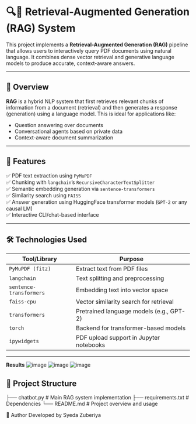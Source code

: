 # 🔍📄 Retrieval-Augmented Generation (RAG) System

This project implements a **Retrieval-Augmented Generation (RAG)** pipeline that allows users to interactively query PDF documents using natural language. It combines dense vector retrieval and generative language models to produce accurate, context-aware answers.

---

## 📌 Overview

**RAG** is a hybrid NLP system that first retrieves relevant chunks of information from a document (retrieval) and then generates a response (generation) using a language model. This is ideal for applications like:

- Question answering over documents
- Conversational agents based on private data
- Context-aware document summarization

---

## 🚀 Features

✅ PDF text extraction using `PyMuPDF`  
✅ Chunking with `langchain`’s `RecursiveCharacterTextSplitter`  
✅ Semantic embedding generation via `sentence-transformers`  
✅ Similarity search using `FAISS`  
✅ Answer generation using HuggingFace transformer models (`GPT-2` or any causal LM)  
✅ Interactive CLI/chat-based interface  

---

## 🛠️ Technologies Used

| Tool/Library           | Purpose                                       |
|------------------------|-----------------------------------------------|
| `PyMuPDF (fitz)`       | Extract text from PDF files                   |
| `langchain`            | Text splitting and preprocessing              |
| `sentence-transformers`| Embedding text into vector space              |
| `faiss-cpu`            | Vector similarity search for retrieval        |
| `transformers`         | Pretrained language models (e.g., GPT-2)      |
| `torch`                | Backend for transformer-based models          |
| `ipywidgets`           | PDF upload support in Jupyter notebooks       |

---

**Results**
![image](https://github.com/user-attachments/assets/f7b90d8a-b13d-4cdb-8b9d-e7877b93d1ad)
![image](https://github.com/user-attachments/assets/dbbb35f0-6c93-4ab4-a0df-753fa81fe8dc)
![image](https://github.com/user-attachments/assets/ad6f6b74-9bf3-4f61-8455-c5e2f530f2e3)

## 📁 Project Structure

├── chatbot.py # Main RAG system implementation
├── requirements.txt # Dependencies
└── README.md # Project overview and usage

👤 Author
Developed by Syeda Zuberiya
